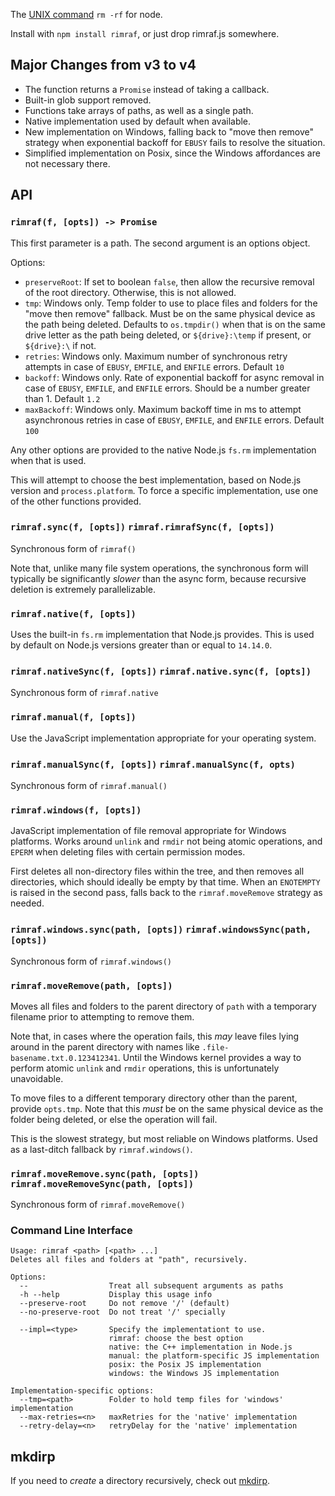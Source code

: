 The [UNIX command](http://en.wikipedia.org/wiki/Rm_(Unix)) `rm -rf` for node.

Install with `npm install rimraf`, or just drop rimraf.js somewhere.

## Major Changes from v3 to v4

* The function returns a `Promise` instead of taking a callback.
* Built-in glob support removed.
* Functions take arrays of paths, as well as a single path.
* Native implementation used by default when available.
* New implementation on Windows, falling back to "move then
  remove" strategy when exponential backoff for `EBUSY` fails to
  resolve the situation.
* Simplified implementation on Posix, since the Windows affordances are not
  necessary there.

## API

### `rimraf(f, [opts]) -> Promise`

This first parameter is a path.  The second argument is an options object.

Options:

* `preserveRoot`: If set to boolean `false`, then allow the
  recursive removal of the root directory.  Otherwise, this is
  not allowed.
* `tmp`: Windows only.  Temp folder to use to place files and
  folders for the "move then remove" fallback.  Must be on the
  same physical device as the path being deleted.  Defaults to
  `os.tmpdir()` when that is on the same drive letter as the path
  being deleted, or `${drive}:\temp` if present, or `${drive}:\`
  if not.
* `retries`: Windows only.  Maximum number of synchronous retry
  attempts in case of `EBUSY`, `EMFILE`, and `ENFILE` errors.
  Default `10`
* `backoff`: Windows only.  Rate of exponential backoff for async
  removal in case of `EBUSY`, `EMFILE`, and `ENFILE` errors.
  Should be a number greater than 1.  Default `1.2`
* `maxBackoff`: Windows only.  Maximum backoff time in ms to
  attempt asynchronous retries in case of `EBUSY`, `EMFILE`, and
  `ENFILE` errors.  Default `100`

Any other options are provided to the native Node.js `fs.rm` implementation
when that is used.

This will attempt to choose the best implementation, based on Node.js
version and `process.platform`.  To force a specific implementation, use
one of the other functions provided.

### `rimraf.sync(f, [opts])` `rimraf.rimrafSync(f, [opts])`

Synchronous form of `rimraf()`

Note that, unlike many file system operations, the synchronous form will
typically be significantly _slower_ than the async form, because recursive
deletion is extremely parallelizable.

### `rimraf.native(f, [opts])`

Uses the built-in `fs.rm` implementation that Node.js provides.  This is
used by default on Node.js versions greater than or equal to `14.14.0`.

### `rimraf.nativeSync(f, [opts])` `rimraf.native.sync(f, [opts])`

Synchronous form of `rimraf.native`

### `rimraf.manual(f, [opts])`

Use the JavaScript implementation appropriate for your operating system.

### `rimraf.manualSync(f, [opts])` `rimraf.manualSync(f, opts)`

Synchronous form of `rimraf.manual()`

### `rimraf.windows(f, [opts])`

JavaScript implementation of file removal appropriate for Windows
platforms.  Works around `unlink` and `rmdir` not being atomic
operations, and `EPERM` when deleting files with certain
permission modes.

First deletes all non-directory files within the tree, and then
removes all directories, which should ideally be empty by that
time.  When an `ENOTEMPTY` is raised in the second pass, falls
back to the `rimraf.moveRemove` strategy as needed.

### `rimraf.windows.sync(path, [opts])` `rimraf.windowsSync(path, [opts])`

Synchronous form of `rimraf.windows()`

### `rimraf.moveRemove(path, [opts])`

Moves all files and folders to the parent directory of `path`
with a temporary filename prior to attempting to remove them.

Note that, in cases where the operation fails, this _may_ leave
files lying around in the parent directory with names like
`.file-basename.txt.0.123412341`.  Until the Windows kernel
provides a way to perform atomic `unlink` and `rmdir` operations,
this is unfortunately unavoidable.

To move files to a different temporary directory other than the
parent, provide `opts.tmp`.  Note that this _must_ be on the same
physical device as the folder being deleted, or else the
operation will fail.

This is the slowest strategy, but most reliable on Windows
platforms.  Used as a last-ditch fallback by `rimraf.windows()`.

### `rimraf.moveRemove.sync(path, [opts])` `rimraf.moveRemoveSync(path, [opts])`

Synchronous form of `rimraf.moveRemove()`

### Command Line Interface

```
Usage: rimraf <path> [<path> ...]
Deletes all files and folders at "path", recursively.

Options:
  --                  Treat all subsequent arguments as paths
  -h --help           Display this usage info
  --preserve-root     Do not remove '/' (default)
  --no-preserve-root  Do not treat '/' specially

  --impl=<type>       Specify the implementationt to use.
                      rimraf: choose the best option
                      native: the C++ implementation in Node.js
                      manual: the platform-specific JS implementation
                      posix: the Posix JS implementation
                      windows: the Windows JS implementation

Implementation-specific options:
  --tmp=<path>        Folder to hold temp files for 'windows' implementation
  --max-retries=<n>   maxRetries for the 'native' implementation
  --retry-delay=<n>   retryDelay for the 'native' implementation
```

## mkdirp

If you need to _create_ a directory recursively, check out
[mkdirp](https://github.com/isaacs/node-mkdirp).
